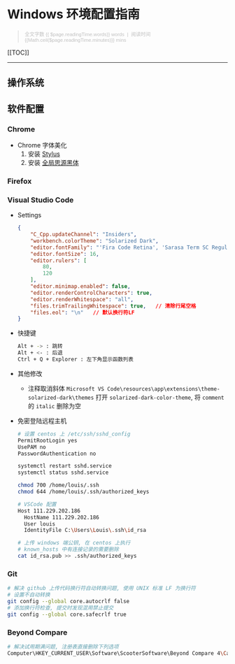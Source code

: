# Windows 环境配置指南

> <p align="left" style="font-family:Arial;font-size:80%;color:#C0C0C0">全文字数 {{ $page.readingTime.words}} words &nbsp;|&nbsp; 阅读时间 {{Math.ceil($page.readingTime.minutes)}} mins</p>

[[TOC]]

---

## 操作系统

## 软件配置

###  Chrome
* Chrome 字体美化
    1. 安装 [Stylus](https://link.zhihu.com/?target=https%3A//chrome.google.com/webstore/detail/stylus/clngdbkpkpeebahjckkjfobafhncgmne%3Fhl%3Dzh)
    2. 安装 [全局思源黑体](https://userstyles.org/styles/123597/theme)

###  Firefox

### Visual Studio Code
* Settings

    ```json
    {
        "C_Cpp.updateChannel": "Insiders",
        "workbench.colorTheme": "Solarized Dark",
        "editor.fontFamily": "'Fira Code Retina', 'Sarasa Term SC Regular'",
        "editor.fontSize": 16,
        "editor.rulers": [
            80,
            120
        ],
        "editor.minimap.enabled": false,
        "editor.renderControlCharacters": true,
        "editor.renderWhitespace": "all",
        "files.trimTrailingWhitespace": true,   // 清除行尾空格
        "files.eol": "\n"   // 默认换行符LF
    }
    ```

* 快捷键
    ```bash
    Alt + -> : 跳转
    Alt + <- : 后退
    Ctrl + Q + Explorer : 左下角显示函数列表
    ```

* 其他修改
    - 注释取消斜体
        `Microsoft VS Code\resources\app\extensions\theme-solarized-dark\themes`
        打开 `solarized-dark-color-theme`, 将 `comment` 的 `italic` 删除为空

* 免密登陆远程主机

  ```bash
  # 设置 centos 上 /etc/ssh/sshd_config
  PermitRootLogin yes
  UsePAM no
  PasswordAuthentication no

  systemctl restart sshd.service
  systemctl status sshd.service

  chmod 700 /home/louis/.ssh
  chmod 644 /home/louis/.ssh/authorized_keys

  # VSCode 配置
  Host 111.229.202.186
    HostName 111.229.202.186
    User louis
    IdentityFile C:\Users\Louis\.ssh\id_rsa

  # 上传 windows 端公钥, 在 centos 上执行
  # known_hosts 中有连接记录的需要删除
  cat id_rsa.pub >> .ssh/authorized_keys
  ```

### Git

```bash
# 解决 github 上传代码换行符自动转换问题, 使用 UNIX 标准 LF 为换行符
# 设置不自动转换
git config --global core.autocrlf false
# 添加换行符检查, 提交时发现混用禁止提交
git config --global core.safecrlf true
```

### Beyond Compare

```bash
# 解决试用期满问题, 注册表直接删除下列选项
Computer\HKEY_CURRENT_USER\Software\ScooterSoftware\Beyond Compare 4\CacheId
```